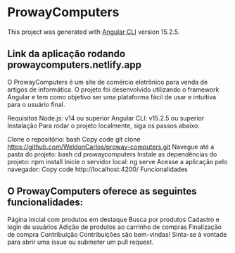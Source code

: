 # ProwayComputers

This project was generated with [Angular CLI](https://github.com/angular/angular-cli) version 15.2.5.

## Link da aplicação rodando  prowaycomputers.netlify.app

O ProwayComputers é um site de comércio eletrônico para venda de artigos de informática. O projeto foi desenvolvido utilizando o framework Angular e tem como objetivo ser uma plataforma fácil de usar e intuitiva para o usuário final.

Requisitos
Node.js: v14 ou superior
Angular CLI: v15.2.5 ou superior
Instalação
Para rodar o projeto localmente, siga os passos abaixo:

Clone o repositório:
bash
Copy code
git clone https://github.com/WeldonCarlos/proway-computers.git
Navegue até a pasta do projeto:
bash
cd prowaycomputers
Instale as dependências do projeto:
npm install
Inicie o servidor local:
ng serve
Acesse a aplicação pelo navegador:
Copy code
http://localhost:4200/
Funcionalidades

## O ProwayComputers oferece as seguintes funcionalidades:

Página inicial com produtos em destaque
Busca por produtos
Cadastro e login de usuários
Adição de produtos ao carrinho de compras
Finalização de compra
Contribuição
Contribuições são bem-vindas! Sinta-se à vontade para abrir uma issue ou submeter um pull request.






